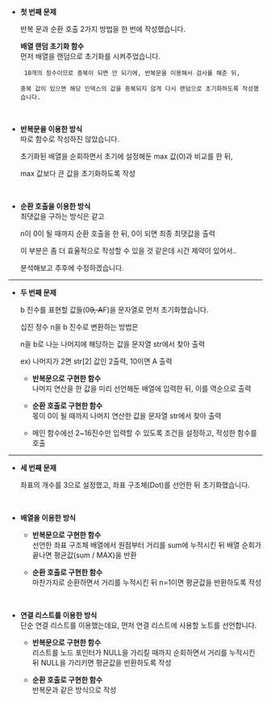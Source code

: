 
   

* **첫 번째 문제**

   반복 문과 순환 호출 2가지 방법을 한 번에 작성했습니다.


   **배열 랜덤 초기화 함수**   
       먼저 배열을 랜덤으로 초기화를 시켜주었습니다.

       10개의 정수이므로 중복이 되면 안 되기에, 반복문을 이용해서 검사를 해준 뒤,

      중복 값이 있으면 해당 인덱스의 값을 중복되지 않게 다시 랜덤으로 초기화하도록 작성했습니다.

​

   * **반복문을 이용한 방식**   
       따로 함수로 작성하진 않았습니다.

       초기화된 배열을 순회하면서 초기에 설정해둔 max 값(0)과 비교를 한 뒤,

       max 값보다 큰 값을 초기화하도록 작성

​

   * **순환 호출을 이용한 방식**   
       최댓값을 구하는 방식은 같고

       n이 0이 될 때까지 순환 호출을 한 뒤, 0이 되면 최종 최댓값을 출력

       이 부분은 좀 더 효율적으로 작성할 수 있을 것 같은데 시간 제약이 있어서..

       분석해보고 추후에 수정하겠습니다.

-------------
   
   

* **두 번째 문제**

   b 진수를 표현할 값들(0~~9, A~~F)을 문자열로 먼저 초기화했습니다.


   십진 정수 n을 b 진수로 변환하는 방법은

   n을 b로 나눈 나머지에 해당하는 값을 문자열 str에서 찾아 출력

   ex) 나머지가 2면 str[2] 값인 2출력, 10이면 A 출력
​

   * **반복문으로 구현한 함수**   
       나머지 연산을 한 값을 미리 선언해둔 배열에 입력한 뒤, 이를 역순으로 출력

   * **순환 호출로 구현한 함수**   
       몫이 0이 될 때까지 나머지 연산한 값을 문자열 str에서 찾아 출력

   * 메인 함수에선 2~16진수만 입력할 수 있도록 조건을 설정하고, 작성한 함수를 호출

------------------
   
   
   
* **세 번째 문제**

   좌표의 개수를 3으로 설정했고, 좌표 구조체(Dot)를 선언한 뒤 초기화했습니다.

​

   * **배열을 이용한 방식**

       * **반복문으로 구현한 함수**   
           선언한 좌표 구조체 배열에서 원점부터 거리를 sum에 누적시킨 뒤
           배열 순회가 끝나면 평균값(sum / MAX)을 반환

       * **순환 호출로 구현한 함수**   
           마찬가지로 순환하면서 거리를 누적시킨 뒤 n=1이면 평균값을 반환하도록 작성

​

   * **연결 리스트를 이용한 방식**   
       단순 연결 리스트를 이용했는데요, 먼저 연결 리스트에 사용할 노트를 선언합니다.

       * **반복문으로 구현한 함수**   
           리스트를 노드 포인터가 NULL을 가리킬 때까지 순회하면서 거리를 누적시킨 뒤 NULL을 가리키면 평균값을 반환하도록 작성

       * **순환 호출로 구현한 함수**   
           반복문과 같은 방식으로 작성